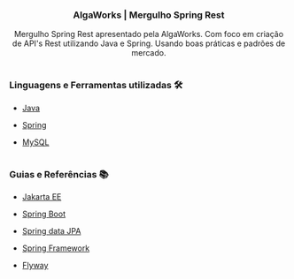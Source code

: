 <div align ="center">
  
### **AlgaWorks | Mergulho Spring Rest**
  
Mergulho Spring Rest apresentado pela AlgaWorks. Com foco em criação de API's Rest utilizando Java e Spring. Usando boas práticas e padrões de mercado.
</div>

#

### **Linguagens e Ferramentas utilizadas** 🛠
- <a href="https://github.com/Biellms/ProjetoIntegrador-Padafood" target="_blank"><p target="_blank">Java</a>
- <a href="https://github.com/Biellms/Spring" target="_blank"><p target="_blank">Spring</a>
- <a href="https://github.com/Biellms/MySQL" target="_blank"><p target="_blank">MySQL</a>

#

### **Guias e Referências** 📚
- <a href="https://jakarta.ee/specifications/" target="_blank"><p target="_blank"> Jakarta EE</a>
- <a href="https://spring.io/projects/spring-boot" target="_blank"><p target="_blank"> Spring Boot</a>
- <a href="https://github.com/Biellms/SpringBoot/blob/main/Documentação/Guia%20Jpa.pdf" target="_blank"><p target="_blank">Spring data JPA</a>
- <a href="https://spring.io/projects/spring-framework" target="_blank"><p target="_blank"> Spring Framework </a>
- <a href="https://flywaydb.org/documentation/" target="_blank"><p target="_blank"> Flyway</a>
